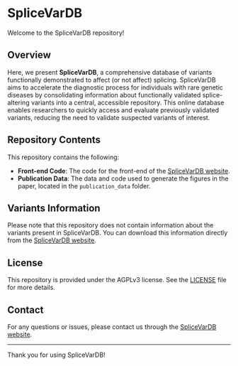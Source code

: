 # SpliceVarDB

Welcome to the SpliceVarDB repository!

## Overview

Here, we present **SpliceVarDB**, a comprehensive database of variants functionally demonstrated to affect (or not affect) splicing. SpliceVarDB aims to accelerate the diagnostic process for individuals with rare genetic diseases by consolidating information about functionally validated splice-altering variants into a central, accessible repository. This online database enables researchers to quickly access and evaluate previously validated variants, reducing the need to validate suspected variants of interest.

## Repository Contents

This repository contains the following:

- **Front-end Code**: The code for the front-end of the [SpliceVarDB website](https://splicevardb.org).
- **Publication Data**: The data and code used to generate the figures in the paper, located in the `publication_data` folder.

## Variants Information

Please note that this repository does not contain information about the variants present in SpliceVarDB. You can download this information directly from the [SpliceVarDB website](https://splicevardb.org).

## License

This repository is provided under the AGPLv3 license. See the [LICENSE](LICENSE-AGPLv3.md) file for more details.

## Contact

For any questions or issues, please contact us through the [SpliceVarDB website](https://splicevardb.org).

---

Thank you for using SpliceVarDB!
